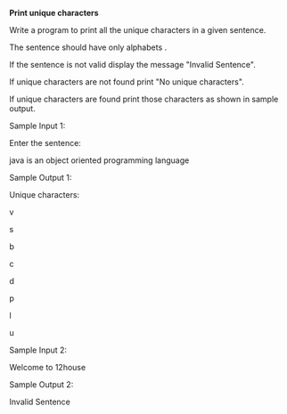 **Print unique characters**

Write a program to print all the unique characters in a given sentence. 

The sentence should have only alphabets .

If the sentence is not valid display the message "Invalid Sentence".

If unique characters are not found print "No unique characters".

If unique characters are found print those characters as shown in sample output.

Sample Input 1:

Enter the sentence:

java is an object oriented programming language

Sample Output 1:

Unique characters:

v

s

b

c

d

p

l

u

Sample Input 2:

Welcome to 12house

Sample Output 2:

Invalid Sentence
